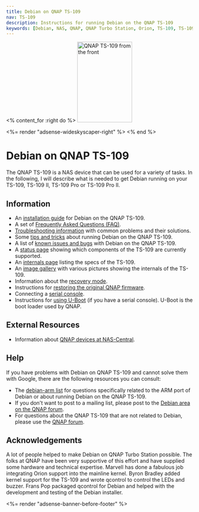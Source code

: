 ```yaml
---
title: Debian on QNAP TS-109
nav: TS-109
description: Instructions for running Debian on the QNAP TS-109
keywords: [Debian, NAS, QNAP, QNAP Turbo Station, Orion, TS-109, TS-109 II, TS-109 Pro, TS-109 Pro II]
---
```


<% content_for :right do %>
<img src = "images/r_ts109_front.jpg" class="border" alt="QNAP TS-109 from the front" width="148" height="217" />

<%= render "adsense-wideskyscaper-right" %>
<% end %>

<h1>Debian on QNAP TS-109</h1>

The QNAP TS-109 is a NAS device that can be used for a variety of tasks.
In the following, I will describe what is needed to get Debian running on
your TS-109, TS-109 II, TS-109 Pro or TS-109 Pro II.

<h2>Information</h2>

<ul>

<li>An <a href = "install">installation guide</a> for Debian on the QNAP
TS-109.</li>

<li>A set of <a href = "faq">Frequently Asked Questions (FAQ)</a>.</li>

<li><a href = "troubleshooting">Troubleshooting information</a> with common
problems and their solutions.</li>

<li>Some <a href = "tips">tips and tricks</a> about running Debian on the
QNAP TS-109.</li>

<li>A list of <a href = "known-issues">known issues and bugs</a> with
Debian on the QNAP TS-109.</li>

<li>A <a href = "status">status page</a> showing which components of the
TS-109 are currently supported.</li>

<li>An <a href = "specs">internals page</a> listing the specs of the
TS-109.</li>

<li>An <a href = "gallery">image gallery</a> with various pictures showing
the internals of the TS-109.</li>

<li>Information about the <a href = "recovery">recovery mode</a>.</li>

<li>Instructions for <a href = "deinstall">restoring the original QNAP
firmware</a>.</li>

<li>Connecting a <a href = "serial">serial console</a>.</li>

<li>Instructions for <a href = "uboot">using U-Boot</a> (if you have a
serial console).  U-Boot is the boot loader used by QNAP.</li>

</ul>

<h2>External Resources</h2>

<ul>

<li>Information about <a href = "http://qnap.nas-central.org/">QNAP devices
at NAS-Central</a>.</li>

</ul>

<h2>Help</h2>

If you have problems with Debian on QNAP TS-109 and cannot solve them
with Google, there are the following resources you can consult:

<ul>

<li>The <a href = "http://lists.debian.org/debian-arm/">debian-arm list</a>
for questions specifically related to the ARM port of Debian or about
running Debian on the QNAP TS-109.</li>

<li>If you don't want to post to a mailing list, please post to the
<a href = "http://forum.qnap.com/viewforum.php?f=147">Debian area
on the QNAP forum</a>.</li>

<li>For questions about the QNAP TS-109 that are not related to Debian,
please use the <a href = "http://forum.qnap.com/">QNAP forum</a>.</li>

</ul>

<h2>Acknowledgements</h2>

A lot of people helped to make Debian on QNAP Turbo Station possible.  The
folks at QNAP have been very supportive of this effort and have supplied
some hardware and technical expertise.  Marvell has done a fabulous job
integrating Orion support into the mainline kernel.  Byron Bradley added
kernel support for the TS-109 and wrote qcontrol to control the LEDs
and buzzer.  Frans Pop packaged qcontrol for Debian and helped with the
development and testing of the Debian installer.

<div class="bbf">
<%= render "adsense-banner-before-footer" %>
</div>

